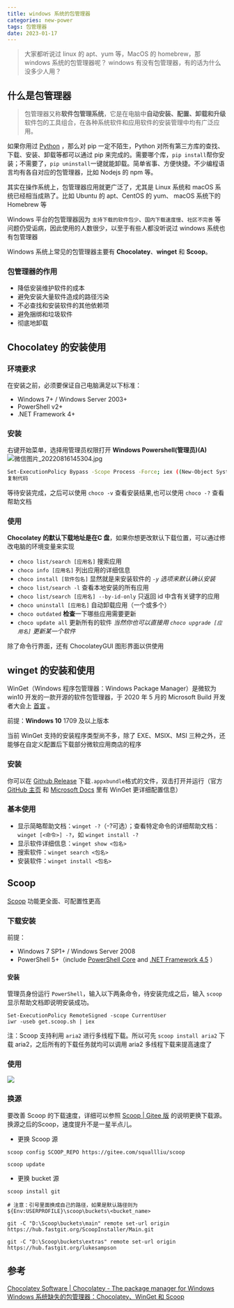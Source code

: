 ```yaml
---
title: windows 系统的包管理器
categories: new-power
tags: 包管理器
date: 2023-01-17
---
```


> 大家都听说过 linux 的 apt、yum 等，MacOS 的 homebrew，那 windows 系统的包管理器呢？
> windows 有没有包管理器，有的话为什么没多少人用？

## 什么是包管理器

> 包管理器又称**软件包管理系统**，它是在电脑中**自动安装、配置、卸载和升级**软件包的工具组合，在各种系统软件和应用软件的安装管理中均有广泛应用。

如果你用过 [Python](https://sspai.com/link?target=https%3A%2F%2Fbaike.baidu.com%2Fitem%2FPython) ，那么对 pip 一定不陌生，Python 对所有第三方库的查找、下载、安装、卸载等都可以通过 pip 来完成的。需要哪个库，`pip install`帮你安装；不需要了，`pip uninstall`一键就能卸载。简单省事、方便快捷。不少编程语言均有各自对应的包管理器，比如 Nodejs 的 npm 等。

其实在操作系统上，包管理器应用就更广泛了，尤其是 Linux 系统和 macOS 系统已经相当成熟了。比如 Ubuntu 的 apt、CentOS 的 yum、 macOS 系统下的 Homebrew 等

Windows 平台的包管理器因为 ` 支持下载的软件包少 `、` 国内下载速度慢 `、` 社区不完善 ` 等问题仍受诟病，因此使用的人数很少，以至于有些人都没听说过 windows 系统也有包管理器

Windows 系统上常见的包管理器主要有 **Chocolatey**、**winget** 和 **Scoop**。
### 包管理器的作用
- 降低安装维护软件的成本
- 避免安装大量软件造成的路径污染
- 不必查找和安装软件的其他依赖项
- 避免捆绑和垃圾软件
- 彻底地卸载
## Chocolatey 的安装使用
### 环境要求
在安装之前，必须要保证自己电脑满足以下标准：

- Windows 7+ / Windows Server 2003+
- PowerShell v2+
- .NET Framework 4+
### 安装
右键开始菜单，选择用管理员权限打开 **Windows Powershell(管理员)(A)** ![微信图片_20220816145304.jpg](https://p3-juejin.byteimg.com/tos-cn-i-k3u1fbpfcp/6dd9108df5534617ad2afcf006303364~tplv-k3u1fbpfcp-zoom-in-crop-mark:4536:0:0:0.awebp)
```bash
Set-ExecutionPolicy Bypass -Scope Process -Force; iex ((New-Object System.Net.WebClient).DownloadString('https://chocolatey.org/install.ps1'))
复制代码
```

等待安装完成，之后可以使用 `choco -v` 查看安装结果,也可以使用 `choco -?` 查看帮助文档

### 使用
**Chocolatey **的默认下载地址是在**C 盘**，如果你想更改默认下载位置，可以通过修改电脑的环境变量来实现

- `choco list/search [应用名]`
    搜索应用
- `choco info [应用名]`
    列出应用的详细信息
- `choco install [软件包名]`
    显然就是来安装软件的
    _`-y` 选项来默认确认安装_
- `choco list/search -l`
    查看本地安装的所有应用
- `choco list/search [应用名] --by-id-only`
    只返回 id 中含有关键字的应用
- `choco uninstall [应用名]`
    自动卸载应用（一个或多个）
- `choco outdated`
    **检查**一下哪些应用需要更新
- `choco update all`
    更新所有的软件
    _当然你也可以直接用 `choco upgrade [应用名]` 更新某一个软件_

除了命令行界面，还有 ChocolateyGUI 图形界面以供使用
## winget 的安装和使用
WinGet（Windows 程序包管理器：Windows Package Manager）是微软为 win10 开发的一款开源的软件包管理器，于 2020 年 5 月的 Microsoft Build 开发者大会上 [首宣](https://sspai.com/link?target=https%3A%2F%2Fzh.wikipedia.org%2Fwiki%2FWindows%25E7%25A8%258B%25E5%25BA%258F%25E5%258C%2585%25E7%25AE%25A1%25E7%2590%2586%25E5%2599%25A8) 。

前提：**Windows 10** 1709 及以上版本

当前 WinGet 支持的安装程序类型尚不多，除了 EXE、MSIX、MSI 三种之外，还能够在自定义配置后下载部分微软应用商店的程序

### 安装
你可以在 [Github Release](https://sspai.com/link?target=https%3A%2F%2Fgithub.com%2Fmicrosoft%2Fwinget-cli%2Freleases) 下载`.appxbundle`格式的文件，双击打开并运行（官方 [GitHub 主页](https://sspai.com/link?target=https%3A%2F%2Fgithub.com%2Fmicrosoft%2Fwinget-cli) 和 [Microsoft Docs](https://sspai.com/link?target=https%3A%2F%2Fdocs.microsoft.com%2Fzh-cn%2Fwindows%2Fpackage-manager%2Fwinget%2F) 里有 WinGet 更详细配置信息）

### 基本使用
- 显示简略帮助文档：`winget -?`（-?可选）；查看特定命令的详细帮助文档：`winget [<命令>] -?`，如 `winget install -?`
- 显示软件详细信息：`winget show <包名>`
- 搜索软件：`winget search <包名>`
- 安装软件：`winget install <包名>`
## Scoop
 [Scoop](https://sspai.com/link?target=https%3A%2F%2Fscoop.sh%2F) 功能更全面、可配置性更高
### 下载安装
前提：

- Windows 7 SP1+ / Windows Server 2008
- PowerShell 5+（include [PowerShell Core](https://sspai.com/link?target=https%3A%2F%2Fdocs.microsoft.com%2Fen-us%2Fpowershell%2Fscripting%2Finstall%2Finstalling-powershell-core-on-windows%3Fview%3Dpowershell-6) and [.NET Framework 4.5](https://sspai.com/link?target=https%3A%2F%2Fwww.microsoft.com%2Fnet%2Fdownload) ）
#### 安装
管理员身份运行 `PowerShell`，输入以下两条命令，待安装完成之后，输入 `scoop` 显示帮助文档即说明安装成功。
```
Set-ExecutionPolicy RemoteSigned -scope CurrentUser
iwr -useb get.scoop.sh | iex
```

注：Scoop 支持利用 `aria2` 进行多线程下载。所以可先 `scoop install aria2` 下载 aria2，之后所有的下载任务就均可以调用 aria2 多线程下载来提高速度了

### 使用
![](http://cdn.becase.top/20230117171708.png)

### 换源
要改善 Scoop 的下载速度，详细可以参照 [Scoop | Gitee 版](https://sspai.com/link?target=https%3A%2F%2Fgitee.com%2Fsquallliu%2Fscoop%23install-scoop-to-a-custom-directory-by-changing-scoop) 的说明更换下载源。换源之后的Scoop，速度提升不是一星半点儿。

- 更换 Scoop 源
```shell
scoop config SCOOP_REPO https://gitee.com/squallliu/scoop

scoop update
```

- 更换 bucket 源
```shell
scoop install git

# 注意：引号里面换成自己的路径，如果是默认路径则为${Env:USERPROFILE}\scoop\buckets\<bucket_name>

git -C "D:\Scoop\buckets\main" remote set-url origin https://hub.fastgit.org/ScoopInstaller/Main.git

git -C "D:\Scoop\buckets\extras" remote set-url origin https://hub.fastgit.org/lukesampson
```

## 参考
 [Chocolatey Software | Chocolatey - The package manager for Windows](https://chocolatey.org/)
 [Windows 系统缺失的包管理器：Chocolatey、WinGet 和 Scoop](https://sspai.com/post/65933)
